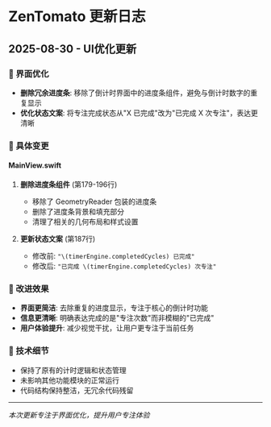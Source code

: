 # ZenTomato 更新日志

## 2025-08-30 - UI优化更新

### 🎨 界面优化
- **删除冗余进度条**: 移除了倒计时界面中的进度条组件，避免与倒计时数字的重复显示
- **优化状态文案**: 将专注完成状态从"X 已完成"改为"已完成 X 次专注"，表达更清晰

### 📝 具体变更

#### MainView.swift
1. **删除进度条组件** (第179-196行)
   - 移除了 GeometryReader 包装的进度条
   - 删除了进度条背景和填充部分
   - 清理了相关的几何布局和样式设置

2. **更新状态文案** (第187行)
   - 修改前: `"\(timerEngine.completedCycles) 已完成"`
   - 修改后: `"已完成 \(timerEngine.completedCycles) 次专注"`

### 🎯 改进效果
- **界面更简洁**: 去除重复的进度显示，专注于核心的倒计时功能
- **信息更清晰**: 明确表达完成的是"专注次数"而非模糊的"已完成"
- **用户体验提升**: 减少视觉干扰，让用户更专注于当前任务

### 🔧 技术细节
- 保持了原有的计时逻辑和状态管理
- 未影响其他功能模块的正常运行
- 代码结构保持整洁，无冗余代码残留

---

*本次更新专注于界面优化，提升用户专注体验*

